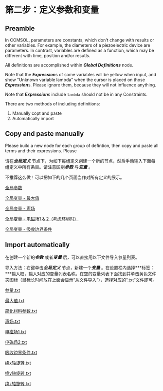 # 第二步：定义参数和变量

## Preamble

In COMSOL, parameters are constants, which don't change with results or other variables. For example, the diameters of a piezoelectric device are parameters. In contrast, variables are defined as a function, which may be different with time, position and/or resutls.

All definitions are accomplished within ***Global Definitions*** node.

Note that the ***Expression***s of some variables will be yellow when input, and show "Unknown variable lambda" when the cursor is placed on those ***Expression***s. Please ignore them, because they will not influence anything. 

Note that ***Expression***s include `lambda` should not be in any Constraints.

There are two methods of including definitions:

1. Manually copt and paste
2. Automatically import

## Copy and paste manually

Please build a new node for each group of defintion, then copy and paste all terms and their expressions. Please 

请在***全局定义*** 节点下，为如下每组定义创建一个新的节点，然后手动输入下面每组定义中所有条目。请注意区别***参数*** 与***变量*** 。

不推荐这么做！可以把如下的几个页面当作对所有定义的展示。

[全局参数](%E7%AC%AC%E4%BA%8C%E6%AD%A5%EF%BC%9A%E5%AE%9A%E4%B9%89%E5%8F%82%E6%95%B0%E5%92%8C%E5%8F%98%E9%87%8F%20c58110d27c6545f8aeb79760618f9120/%E5%85%A8%E5%B1%80%E5%8F%82%E6%95%B0%201ae285767ef2409bbb83edeb2dd153c3.md)

[全局变量 - 最大值](%E7%AC%AC%E4%BA%8C%E6%AD%A5%EF%BC%9A%E5%AE%9A%E4%B9%89%E5%8F%82%E6%95%B0%E5%92%8C%E5%8F%98%E9%87%8F%20c58110d27c6545f8aeb79760618f9120/%E5%85%A8%E5%B1%80%E5%8F%98%E9%87%8F%20-%20%E6%9C%80%E5%A4%A7%E5%80%BC%2077942442062946f49f541e7614c8c23a.md)

[全局变量 - 声场](%E7%AC%AC%E4%BA%8C%E6%AD%A5%EF%BC%9A%E5%AE%9A%E4%B9%89%E5%8F%82%E6%95%B0%E5%92%8C%E5%8F%98%E9%87%8F%20c58110d27c6545f8aeb79760618f9120/%E5%85%A8%E5%B1%80%E5%8F%98%E9%87%8F%20-%20%E5%A3%B0%E5%9C%BA%2009be576a80ea4984923440a5b1004b1d.md)

[全局变量 - 电磁场1 & 2（考虑环境时）](%E7%AC%AC%E4%BA%8C%E6%AD%A5%EF%BC%9A%E5%AE%9A%E4%B9%89%E5%8F%82%E6%95%B0%E5%92%8C%E5%8F%98%E9%87%8F%20c58110d27c6545f8aeb79760618f9120/%E5%85%A8%E5%B1%80%E5%8F%98%E9%87%8F%20-%20%E7%94%B5%E7%A3%81%E5%9C%BA1%20&%202%EF%BC%88%E8%80%83%E8%99%91%E7%8E%AF%E5%A2%83%E6%97%B6%EF%BC%89%20ccc11981cff74cda9e5f02e1fde1913a.md)

[全局变量 - 吸收边界条件](%E7%AC%AC%E4%BA%8C%E6%AD%A5%EF%BC%9A%E5%AE%9A%E4%B9%89%E5%8F%82%E6%95%B0%E5%92%8C%E5%8F%98%E9%87%8F%20c58110d27c6545f8aeb79760618f9120/%E5%85%A8%E5%B1%80%E5%8F%98%E9%87%8F%20-%20%E5%90%B8%E6%94%B6%E8%BE%B9%E7%95%8C%E6%9D%A1%E4%BB%B6%206d0e82a5ceb6421eaf9d3f5440f7711a.md)

## Import automatically

在创建一个新的***参数*** 或者***变量*** 后，可以直接用以下文件导入参量列表。

导入方法：右键单击***全局定义*** 节点，新建一个***变量*** 。在设置栏内选择***标签：***输入框，输入对应的变量列表名称。在空的变量列表下面找到并单击黄色文件夹图标（鼠标长时间放在上面会显示“从文件导入”），选择对应的“.txt“文件即可。

[参量.txt](%E7%AC%AC%E4%BA%8C%E6%AD%A5%EF%BC%9A%E5%AE%9A%E4%B9%89%E5%8F%82%E6%95%B0%E5%92%8C%E5%8F%98%E9%87%8F%20c58110d27c6545f8aeb79760618f9120/%E5%8F%82%E9%87%8F.txt)

[最大值.txt](%E7%AC%AC%E4%BA%8C%E6%AD%A5%EF%BC%9A%E5%AE%9A%E4%B9%89%E5%8F%82%E6%95%B0%E5%92%8C%E5%8F%98%E9%87%8F%20c58110d27c6545f8aeb79760618f9120/%E6%9C%80%E5%A4%A7%E5%80%BC.txt)

[简化材料参数.txt](%E7%AC%AC%E4%BA%8C%E6%AD%A5%EF%BC%9A%E5%AE%9A%E4%B9%89%E5%8F%82%E6%95%B0%E5%92%8C%E5%8F%98%E9%87%8F%20c58110d27c6545f8aeb79760618f9120/%E7%AE%80%E5%8C%96%E6%9D%90%E6%96%99%E5%8F%82%E6%95%B0.txt)

[声场.txt](%E7%AC%AC%E4%BA%8C%E6%AD%A5%EF%BC%9A%E5%AE%9A%E4%B9%89%E5%8F%82%E6%95%B0%E5%92%8C%E5%8F%98%E9%87%8F%20c58110d27c6545f8aeb79760618f9120/%E5%A3%B0%E5%9C%BA.txt)

[电磁场1.txt](%E7%AC%AC%E4%BA%8C%E6%AD%A5%EF%BC%9A%E5%AE%9A%E4%B9%89%E5%8F%82%E6%95%B0%E5%92%8C%E5%8F%98%E9%87%8F%20c58110d27c6545f8aeb79760618f9120/%E7%94%B5%E7%A3%81%E5%9C%BA1.txt)

[电磁场2.txt](%E7%AC%AC%E4%BA%8C%E6%AD%A5%EF%BC%9A%E5%AE%9A%E4%B9%89%E5%8F%82%E6%95%B0%E5%92%8C%E5%8F%98%E9%87%8F%20c58110d27c6545f8aeb79760618f9120/%E7%94%B5%E7%A3%81%E5%9C%BA2.txt)

[吸收边界条件.txt](%E7%AC%AC%E4%BA%8C%E6%AD%A5%EF%BC%9A%E5%AE%9A%E4%B9%89%E5%8F%82%E6%95%B0%E5%92%8C%E5%8F%98%E9%87%8F%20c58110d27c6545f8aeb79760618f9120/%E5%90%B8%E6%94%B6%E8%BE%B9%E7%95%8C%E6%9D%A1%E4%BB%B6.txt)

[绕x轴旋转.txt](%E7%AC%AC%E4%BA%8C%E6%AD%A5%EF%BC%9A%E5%AE%9A%E4%B9%89%E5%8F%82%E6%95%B0%E5%92%8C%E5%8F%98%E9%87%8F%20c58110d27c6545f8aeb79760618f9120/%E7%BB%95x%E8%BD%B4%E6%97%8B%E8%BD%AC.txt)

[绕y轴旋转.txt](%E7%AC%AC%E4%BA%8C%E6%AD%A5%EF%BC%9A%E5%AE%9A%E4%B9%89%E5%8F%82%E6%95%B0%E5%92%8C%E5%8F%98%E9%87%8F%20c58110d27c6545f8aeb79760618f9120/%E7%BB%95y%E8%BD%B4%E6%97%8B%E8%BD%AC.txt)

[绕z轴旋转.txt](%E7%AC%AC%E4%BA%8C%E6%AD%A5%EF%BC%9A%E5%AE%9A%E4%B9%89%E5%8F%82%E6%95%B0%E5%92%8C%E5%8F%98%E9%87%8F%20c58110d27c6545f8aeb79760618f9120/%E7%BB%95z%E8%BD%B4%E6%97%8B%E8%BD%AC.txt)